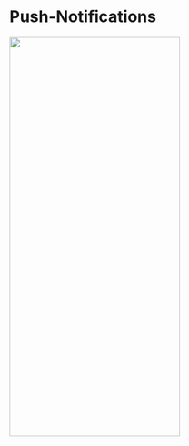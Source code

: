 # Push-Notifications



<img src="https://user-images.githubusercontent.com/68505024/236134850-854785a4-2393-48d5-9b52-6e76d76d37c5.png"  width="300" height="700">
